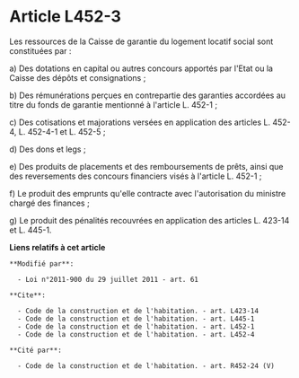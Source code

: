 # Article L452-3

Les ressources de la Caisse de garantie du logement locatif social sont constituées par : 

a) Des dotations en capital ou autres concours apportés par l'Etat ou la Caisse des dépôts et consignations ; 

b) Des rémunérations perçues en contrepartie des garanties accordées au titre du fonds de garantie mentionné à l'article L.
452-1 ; 

c) Des cotisations et majorations versées en application des articles L. 452-4, L. 452-4-1 et L. 452-5 ; 

d) Des dons et legs ; 

e) Des produits de placements et des remboursements de prêts, ainsi que des reversements des concours financiers visés à
l'article L. 452-1 ; 

f) Le produit des emprunts qu'elle contracte avec l'autorisation du ministre chargé des finances ; 

g) Le produit des pénalités recouvrées en application des articles L. 423-14 et L. 445-1.

**Liens relatifs à cet article**

	**Modifié par**:

	  - Loi n°2011-900 du 29 juillet 2011 - art. 61

	**Cite**:

	  - Code de la construction et de l'habitation. - art. L423-14
	  - Code de la construction et de l'habitation. - art. L445-1
	  - Code de la construction et de l'habitation. - art. L452-1
	  - Code de la construction et de l'habitation. - art. L452-4

	**Cité par**:

	  - Code de la construction et de l'habitation. - art. R452-24 (V)
